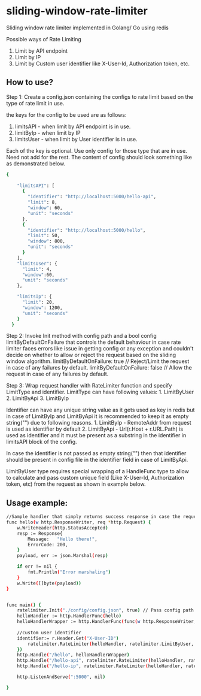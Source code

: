 # sliding-window-rate-limiter
Sliding window rate limiter implemented in Golang/ Go  using redis


Possible ways of Rate Limiting
1. Limit by API endpoint
2. Limit by IP
3. Limit by Custom user identifier like X-User-Id, Authorization token, etc.


## How to use?

Step 1: Create a config.json containing the configs to rate limit based on the type of rate limit in use.

the keys for the config to be used are as follows:
1. limitsAPI - when limit by API endpoint is in use.
2. limitByIp - when limit by IP
3. limitsUser - when limit by User identifier is in use.

Each of the key is optional. Use only config for those type that are in use. Need not add for the rest.
The content of config should look something like as demonstrated below. 
```sh
{
    
    "limitsAPI": [ 
      {
        "identifier": "http://localhost:5000/hello-api",
        "limit": 8,
        "window": 60,
        "unit": "seconds"
      },
      {
        "identifier": "http://localhost:5000/hello",
        "limit": 50,
        "window": 800,
        "unit": "seconds"
      }
    ],
    "limitsUser": {
      "limit": 4,
      "window":60,
      "unit": "seconds"
    },

    "limitsIp": {
      "limit": 20,
      "window": 1200,
      "unit": "seconds"
    }
  }
```



Step 2: Invoke Init method with config path and a bool config limitByDefaultOnFailure that controls the default behaviour in case rate limiter faces errors like issue in getting config or any exception and couldn't decide on whether to allow or reject the request based on the sliding window algorithm.
  limitByDefaultOnFailure: true // Reject/Limit the request in case of any failures by default.
  limitByDefaultOnFailure: false // Allow the request in case of any failures by default.
  
Step 3: Wrap request handler with RateLimiter function and specify LimitType and identifier.
    LimitType can have following values:
    1. LimitByUser
    2. LimitByApi
    3. LimitByIp
      
Identifier can have any unique string value as it gets used as key in redis but in case of LimitByIp and LimitByApi it is recommended to keep it as empty string("") due to following reasons.
    1. LimitByIp - RemoteAddr from request is used as identifier by default
    2. LimitByApi - Url(r.Host + r.URL.Path) is used as identifier and it must be present as a substring in the identifier in limitsAPI block of the config.
    
In case the identifier is not passed as empty string("") then that identifier should be present in config file in the identifier field in case of LimitByApi.


LimitByUser type requires special wrapping of a HandleFunc type to allow to calculate and pass custom unique field (Like X-User-Id, Authorization token, etc) from the request as shown in example below.
 
## Usage example:
```sh
//Sample handler that simply returns success response in case the request gets processed and not get dropped by rate limiter.
func hello(w http.ResponseWriter, req *http.Request) {
	w.WriteHeader(http.StatusAccepted)
	resp := Response{
		Message:   "Hello there!",
		ErrorCode: 200,
	}
	payload, err := json.Marshal(resp)

	if err != nil {
		fmt.Println("Error marshaling")
	}
	w.Write([]byte(payload))
}


func main() {
	ratelimiter.Init("./config/config.json", true) // Pass config path and limitByDefaultOnFailure bool
	helloHandler := http.HandlerFunc(hello)
	helloHandlerWrapper := http.HandlerFunc(func(w http.ResponseWriter, r *http.Request) { //Wrapper layer to allow passing of custom identifier from request
  
    //custom user identifier
    identifier:= r.Header.Get("X-User-ID")
		ratelimiter.RateLimiter(helloHandler, ratelimiter.LimitByUser, identifier ).ServeHTTP(w, r)
	})
	http.Handle("/hello", helloHandlerWrapper)
	http.Handle("/hello-api", ratelimiter.RateLimiter(helloHandler, ratelimiter.LimitByApi, ""))
	http.Handle("/hello-ip", ratelimiter.RateLimiter(helloHandler, ratelimiter.LimitByIp, ""))

	http.ListenAndServe(":5000", nil)

}
```

